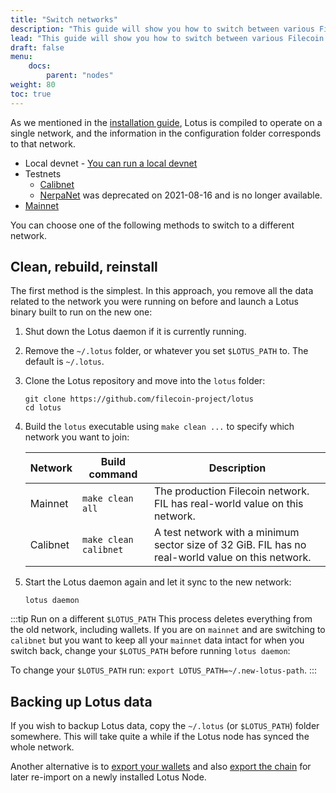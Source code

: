 ```yaml
---
title: "Switch networks"
description: "This guide will show you how to switch between various Filecoin networks with Lotus, depending on your testing or development needs."
lead: "This guide will show you how to switch between various Filecoin networks with Lotus, depending on your testing or development needs."
draft: false
menu:
    docs:
        parent: "nodes"
weight: 80
toc: true
---
```

As we mentioned in the [installation guide](installation.md), Lotus is compiled to operate on a single network, and the information in the configuration folder corresponds to that network. 

+ Local devnet - [You can run a local devnet](https://docs.filecoin.io/build/local-devnet/#manual-set-up)
+ Testnets
  + [Calibnet](https://network.filecoin.io/#calibration)
  + [NerpaNet](https://github.com/filecoin-project/community/discussions/74#discussioncomment-1348469) was deprecated on 2021-08-16 and is no longer available.
+ [Mainnet](https://network.filecoin.io/#mainnet)

You can choose one of the following methods to switch to a different network.

## Clean, rebuild, reinstall

The first method is the simplest. In this approach, you remove all the data related to the network you were running on before and launch a Lotus binary built to run on the new one:

1. Shut down the Lotus daemon if it is currently running.
1. Remove the `~/.lotus` folder, or whatever you set `$LOTUS_PATH` to. The default is `~/.lotus`. 
1. Clone the Lotus repository and move into the `lotus` folder:

    ```shell
    git clone https://github.com/filecoin-project/lotus
    cd lotus
    ```

1. Build the `lotus` executable using `make clean ...` to specify which network you want to join:

    | Network | Build command | Description |
    | --- | --- | --- |
    | Mainnet | `make clean all` | The production Filecoin network. FIL has real-world value on this network. |
    | Calibnet | `make clean calibnet` | A test network with a minimum sector size of 32 GiB. FIL has no real-world value on this network. |

2. Start the Lotus daemon again and let it sync to the new network:

    ```shell
    lotus daemon
    ```

:::tip Run on a different `$LOTUS_PATH`
This process deletes everything from the old network, including wallets. If you are on `mainnet` and are switching to `calibnet` but you want to keep all your `mainnet` data intact for when you switch back, change your `$LOTUS_PATH` before running `lotus daemon`:

To change your `$LOTUS_PATH` run: `export LOTUS_PATH=~/.new-lotus-path`.
:::

## Backing up Lotus data

If you wish to backup Lotus data, copy the `~/.lotus` (or `$LOTUS_PATH`) folder somewhere. This will take quite a while if the Lotus node has synced the whole network.

Another alternative is to [export your wallets](send-and-receive-fil.md) and also [export the chain](chain.md) for later re-import on a newly installed Lotus Node.
